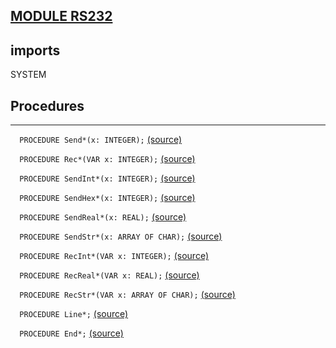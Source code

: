 
## [MODULE RS232](https://github.com/io-core/System/blob/main/RS232.Mod)

  ## imports
 SYSTEM
## Procedures
---

`  PROCEDURE Send*(x: INTEGER);` [(source)](https://github.com/io-core/System/blob/main/RS232.Mod#L9)


`  PROCEDURE Rec*(VAR x: INTEGER);` [(source)](https://github.com/io-core/System/blob/main/RS232.Mod#L15)


`  PROCEDURE SendInt*(x: INTEGER);` [(source)](https://github.com/io-core/System/blob/main/RS232.Mod#L21)


`  PROCEDURE SendHex*(x: INTEGER);` [(source)](https://github.com/io-core/System/blob/main/RS232.Mod#L27)


`  PROCEDURE SendReal*(x: REAL);` [(source)](https://github.com/io-core/System/blob/main/RS232.Mod#L33)


`  PROCEDURE SendStr*(x: ARRAY OF CHAR);` [(source)](https://github.com/io-core/System/blob/main/RS232.Mod#L39)


`  PROCEDURE RecInt*(VAR x: INTEGER);` [(source)](https://github.com/io-core/System/blob/main/RS232.Mod#L45)


`  PROCEDURE RecReal*(VAR x: REAL);` [(source)](https://github.com/io-core/System/blob/main/RS232.Mod#L52)


`  PROCEDURE RecStr*(VAR x: ARRAY OF CHAR);` [(source)](https://github.com/io-core/System/blob/main/RS232.Mod#L59)


`  PROCEDURE Line*;` [(source)](https://github.com/io-core/System/blob/main/RS232.Mod#L65)


`  PROCEDURE End*;` [(source)](https://github.com/io-core/System/blob/main/RS232.Mod#L69)

